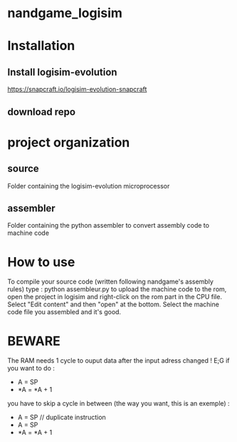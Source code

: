 # nandgame_logisim

# Installation

## Install logisim-evolution
https://snapcraft.io/logisim-evolution-snapcraft

## download repo

# project organization
## source
Folder containing the logisim-evolution microprocessor

 ## assembler
 Folder containing the python assembler to convert assembly code to machine code

 # How to use
 To compile your source code (written following nandgame's assembly rules) type :
 python assembleur.py <source> <dest> 
 to upload the machine code to the rom, open the project in logisim and right-click on the rom part in the CPU file. Select "Edit content" and then "open" at the bottom. Select the machine code file you assembled and it's good.

 # BEWARE
 The RAM needs 1 cycle to ouput data after the input adress changed ! E;G if you want to do :
 - A = SP
 - *A = *A + 1
 
 you have to skip a cycle in between (the way you want, this is an exemple) : 
 - A = SP
 // duplicate instruction
 - A = SP
 - *A = *A + 1